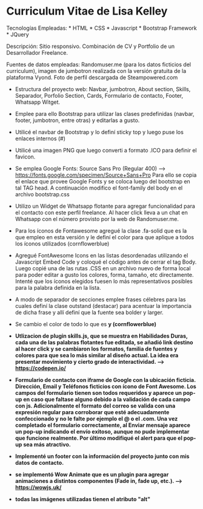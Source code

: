 Curriculum Vitae de Lisa Kelley
===============================

Tecnologías Empleadas:
    * HTML
    * CSS
    * Javascript
    * Bootstrap Framework
    * JQuery 

Descripción: Sitio responsivo. Combinación de CV y Portfolio de un Desarrollador Freelance.

Fuentes de datos empleadas: Randomuser.me (para los datos ficticios del curriculum), imagen de jumbotron realizada con la versión gratuita de la plataforma Vyond. Foto de perfil descargada de Steampowered.com

* Estructura del proyecto web: Navbar, jumbotron, About section, Skills, Separador, Porfolio Section, Cards, Formulario de contacto, Footer, Whatsapp Witget.

* Emplee para ello Bootstrap para utilizar las clases predefinidas (navbar, footer, jumbotron, entre otras) y editarlas a gusto.

* Utilicé el navbar de Bootstrap y lo definí sticky top y luego puse los enlaces internos (#)

* Utilicé una imagen PNG que luego converti a formato .ICO para definir el favicon.

* Se emplea Google Fonts: Source Sans Pro (Regular 400) --> https://fonts.google.com/specimen/Source+Sans+Pro
Para ello se copia el enlace que provee Google Fonts y se coloca luego del bootstrap en tal TAG head. A continuación modifico el font-family del body en el archivo bootstrap.css 

* Utilizo un Widget de Whatsapp flotante para agregar funcionalidad para el contacto con este perfil freelance. Al hacer click lleva a un chat en Whatsapp con el número provisto por la web de Randomuser.me.
* Para los íconos de Fontawesome agregué la clase .fa-solid que es la que empleo en esta versión y le definí el color para que aplique a todos los íconos utilizados (cornflowerblue)

* Agregué FontAwesome Icons en las listas desordenadas utilizando el Javascript Embed Code y coloqué el código antes de cerrar el tag Body.
Luego copié una de las rutas .CSS en un archivo nuevo de forma local para poder editar a gusto los colores, forma, tamaño, etc directamente.
Intenté que los íconos elegidos fuesen lo más representativos posibles para la palabra definida en la lista.

* A modo de separador de secciones emplee frases célebres para las cuales definí la clase outstand (destacar) para acentuar la importancia de dicha frase y allí definí que la fuente sea bolder y larger.
 
* Se cambio el color de todo lo que es <Strong> y <b> (cornflowerblue)

* Utlizacion de plugin skills.js, que se muestra en Habilidades Duras, cada una de las palabras flotantes fue editada, se añadió link destino al hacer click y se cambiaron los formatos, familia de fuentes y colores para que sea lo más similar al diseño actual. La idea era presentar movimiento y cierto grado de interactividad. --> https://codepen.io/

* Formulario  de contacto con iframe de Google con la ubicación ficticia. Dirección, Email y Teléfonos ficticios con ícono de Font Awesome.
Los campos del formulario tienen son todos requeridos y aparece un pop-up en caso que faltase alguno debido a la validación de cada campo con js. Adicionalmente el formato del correo se valida con una expresión
regular para corroborar que esté adecuadamente confeccionado y no le falte por ejemplo el @ o el .com. Una vez completado el formulario correctamente, al Enviar mensaje aparece
un pop-up indicando el envío exitoso, aunque no pude implementar que funcione realmente.
Por último modifiqué el alert para que el pop-up sea más atractivo.

* Implementé un footer con la información del proyecto junto con mis datos de contacto.

* se implementó Wow Animate que es un plugin para agregar animaciones a distintos componentes (Fade in, fade up, etc.). --> https://wowjs.uk/

* todas las imágenes utilizadas tienen el atributo "alt"
